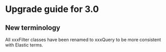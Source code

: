 # Upgrade guide for 3.0

## New terminology

All xxxFilter classes have been renamed to xxxQuery to be more consistent with Elastic terms.

